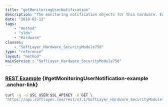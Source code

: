 ```yaml
---
title: "getMonitoringUserNotification"
description: "The monitoring notification objects for this hardware. Each object links this hardware instance to a user account that will be notified if monitoring on this hardware object fails"
date: "2018-02-12"
tags:
    - "method"
    - "sldn"
    - "Hardware"
classes:
    - "SoftLayer_Hardware_SecurityModule750"
type: "reference"
layout: "method"
mainService : "SoftLayer_Hardware_SecurityModule750"
---
```


### [REST Example](#getMonitoringUserNotification-example) <a href="/article/rest/"><i class="fas fa-question"></i></a> {#getMonitoringUserNotification-example .anchor-link} 
```bash
curl -g -u $SL_USER:$SL_APIKEY -X GET \
'https://api.softlayer.com/rest/v3.1/SoftLayer_Hardware_SecurityModule750/{SoftLayer_Hardware_SecurityModule750ID}/getMonitoringUserNotification'
```

